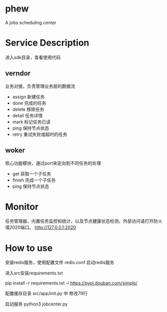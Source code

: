 # phew
A jobs scheduling center

# Service Description
进入sdk目录，查看使用代码

## verndor
业务对接，负责管理业务层的数据流

 - assign		新建任务
 - done			完成的任务
 - delete		移除任务	
 - detail		任务详情
 - mark			标记任务已读
 - ping			保持节点状态
 - retry		重试失败或超时的任务
 

## woker
核心功能模块，通过port来定向到不同任务的处理
 - get			获取一个子任务
 - finish		完成一个子任务
 - ping			保持节点状态
  
# Monitor
任务管理器，内置任务监控和统计，以及节点健康状态检测。外部访问请打开防火墙2020端口。
http://127.0.0.1:2020

# How to use
安装redis服务，使用配置文件 redis.conf 启动redis服务

进入src安装requirements.txt

pip install -r requirements.txt -i https://pypi.douban.com/simple/

配置缓存目录
src/app/init.py 中 修改79行

启动服务
python3 jobcenter.py

